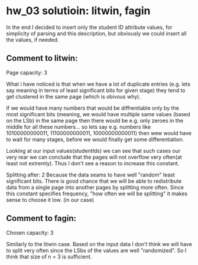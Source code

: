 # hw_03 solutioin: litwin, fagin

In the end I decided to insert only the student ID attribute values, 
for simplicity of parsing and this description, but obviously we could 
insert all the values, if needed.

## Comment to litwin:

Page capacity: 3

What i have noticed is that when we have a lot of duplicate entries
(e.g. lets say meaning in terms of least significant bits for given stage) 
they tend to get clustered in the same page (which is obivous why).

If we would have many numbers that would be diffrentiable only by the most significant bits
(meaning, we would have multiple same values (based on the LSb) in the same page 
then there would be e.g. only zeroes in the middle for all these numbers... 
so lets say e.g. numbers like 10100000000011, 11100000000011, 10000000000011)
then wew would have to wait for many stages, before we would finally get some differentiation.

Looking at our input values(studentIds) we can see that such cases our very rear 
we can conclude that the pages will not overflow very often(at least not extremly).
Thus I don't see a reason to increase this constant.



 
Splitting after: 2
Because the data seams to have well "random" least significant bits. 
There is good chance that we will be able to redistribute data 
from a single page into another pages by splitting more often. 
Since this constant specifies frequency, "how often we will be splitting"
it makes sense to choose it low. (in our case) 




## Comment to fagin:
Chosen capacity: 3

Similarly to the litwin case. Based on the input data I don't think we will have to split very often
since the LSbs of the values are well "randomized". So I think that size of n = 3 is sufficient.
